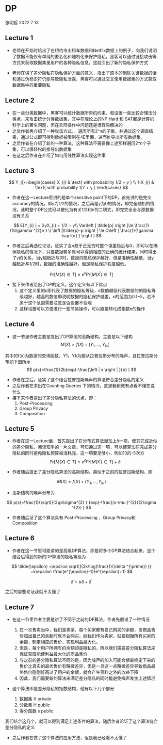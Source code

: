 # DP

张明哲 2022 7 13

## Lecture 1

- 老师在开始时给出了在纽约市出租车数据和Netflix数据上的例子，向我们说明了数据不能仅有单纯的匿名化和随机化来保护隐私，黑客可以通过链接攻击等方式来获取数据集里用户的各种隐私信息，这就引出了新的隐私保护方式

- 老师在讲了差分隐私在隐私保护方面的意义，指出了原本的删除关键数据的话和通过伪标识符仍能导致隐私泄露，黑客可以通过交叉使用数据集的方式获取数据集中的重要隐私

## Lecture 2

- 在一些分类数据中，黑客可以统计数据所带的约束，和设置一些比较合理法分类点，来攻击统计分类数据集，其中在理论上的NP Hard 和 SAT都是计算机科学上的著名问题，但在实际操作中问题还是很容易解决的
- 之后作者再介绍了一种攻击方式，，遍历所有2^n的子集，并通过这个调查结果，通过公式即可得到数据被限制在4E里面，进而推导出所有数据集，
- 之后作者在介绍了新的一种算法，这种算法不需要像上述那样遍历2^n个子集，可以很轻松的推导出数据集
- 在这之后作者在介绍了如何用线性算法实现这件事

## Lecture 3

$$
Y_{i}=\begin{cases}
  X_{i} & \text{ with probability 1/2 + γ } \\
  1-X_{i} & \text{ with probability 1/2 + γ }
\end{cases}  
$$

- 作者在这一Lecture里讲的是单个sensitive point下的DP，首先讲的是完全accuracy的情况，即*γ*为1/2的情况，之后再是*γ*为0的情况，即完全随机的情况，此时整个DP公式可以被化为有关1/2和n的二项式，即完完全全与原数据没有关系

$$
E[Y_{i}
] = 2γX_{i} + 1/2 − γ\\
Var\left [ \tilde{p}  \right ]\le \frac{1}{16\gamma ^{2}n }  \\
\left |\tilde{p}-p   \right | \le O\left ( \frac{1}{\gamma \sqrt{n} }  \right )
$$

- 作者之后再通过论证，证实了当n趋于正无穷时整个误差趋近与0，即可以在确保隐私的情况下，只要数据够多就可以得到相应的正确的统计结果，同时得出了γ的关系，当γ越趋近与0时，数据的隐私保护越好，但是准确性越低，当γ越趋近与1/2时，数据的准确性越好，但是隐私保护程度越低。

$$
Pr\left [ M\left ( X \right )\in T  \right ] \le e^{\epsilon }Pr\left [ M \left (X^{'}\right )\in T\right ]
$$

- 接下来作者给出了DP的定义，这个定义有以下优点
  1. 这个定义里的ε即代表了数据的隐私等级，ε数值越低代表数据的的隐私等级越好，越高的数值即说明数据的隐私保护越差，ε的范围为0.1~5，若不属于这个范围需要注意是否设置不合理
  2. 这样设置可以方便进行一些简易操作，可以直接转化成指数e的操作

## Lecture 4

- 这一节里作者主要是提出了DP算法的高斯结构，主要是以下结构
  $$
  M(X)=f(X)+(Y_{1},...,Y_{k},)
  $$
  

其中的f(x)为数据的查询函数，Y1，Yk为服从拉普拉斯分布的噪声，且拉普拉斯分布如下图所示
$$
p(x)=\frac{1}{2b}exp(-\frac{\left | x \right | }{b} ) 
$$

- 作者在之后，证实了这个结合拉普拉斯噪声的算法符合差分隐私的定义
- 之后作者在求出在Counting Queries 下的情况，这里我稍微有点看不懂在说什么
- 接下来作者提出了差分隐私算法的优点，即：
  1. Post-Processing
  2. Group Privacy
  3. Composition 

## Lecture 5

- 作者在这一Lecture里，首先提出了在分布式算法里加上δ一项，使其完成近似的差分隐私，阅读知乎的一片文章，可知通过这一项，可以使算法在完成差分隐私的同时避免隐私预算被消耗完，这一项要足够小，例如10的-5次方
  $$
  Pr\left [ M\left ( X \right )\in T  \right ] \le e^{\epsilon }Pr\left [ M \left (X^{'}\right )\in T\right ]+\delta
  $$
  

- 作者随后提出了差分隐私算法的高斯结构，类似于之前的拉普拉斯结构，即

$$
M(X)=f(X)+(Y_{1},...,Y_{k},)
$$

- 高斯结构的噪声分布为

$$
p(x)=\frac{1}{\sqrt[]{2\pi\sigma^{2} } }exp(-\frac{(x-\mu )^{2}}{2\sigma ^{2}} ) 
$$

- 作者随后证了这个算法具有 Post-Processing 、Group Privacy和 Composition 

## Lecture 6

- 作者在这一节里可能讲的是高级DP算法，即是将多个DP算法结合起来，这个结合后得到的新的DP算法的隐私等级为

$$
\tilde{\epsilon} =\epsilon \sqrt[]{2k\log(\frac{1}{\delta ^{\prime}} )} +k\epsilon \frac{e^{\epsilon}-1}{e^{\epsilon}+1} 
$$

$$
\tilde {\delta }= k\delta +\delta ^{\prime }
$$

之后的那些论证我就不太懂了

## Lecture 7

- 在这一节里作者主要是讲了不同于之前的DP算法，作者先假设了一种情况
  1. 在一次售卖当中，我们是卖家，每个买家都有自己购买的余额，当商品售价超出自己的余额时就不会购买，而我们作为卖家，就要根据所有买家的余额，制定相应的售价，实现利益最大化。
  2. 但是，每个用户所拥有的余额却是隐私的，所以我们需要差分隐私算法来保证获取能使利益最大化的商品售价
  3. 与之前的差分隐私算法不同的是，因为噪声的加入可能会使最终定下来的售价比真实的最优售价有略微差异，但是一旦这一点略微差异导致商品最终售价刚刚好高过了用户的余额，就会产生预料之外的收益下降
  4. 因此，我们需要新的算法来满足差分隐私的同时能避免噪声发生上述情况

- 这个算法即是差分隐私的指数结构，他有以下几个部分
  1. 数据集 X private
  2. 分数集 H public
  3. 得分函数 s public

​	我们结合这几个，就可以得到满足上述条件的算法，随后作者论证了这个算法符合差分隐私的定义

- 之后作者在做了这个算法的应用方法，但是我已经看不太懂了

